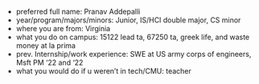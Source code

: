 -   preferred full name: Pranav Addepalli
-   year/program/majors/minors: Junior, IS/HCI double major, CS minor
-   where you are from: Virginia
-   what you do on campus: 15122 lead ta, 67250 ta, greek life, and waste money at la prima
-   prev. Internship/work experience: SWE at US army corps of engineers, Msft PM ‘22 and ‘22
-   what you would do if u weren’t in tech/CMU: teacher
